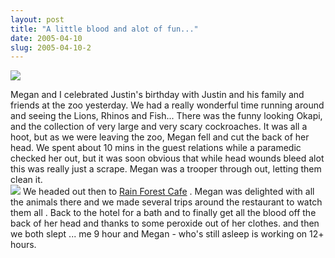 ```yaml
---
layout: post
title: "A little blood and alot of fun..."
date: 2005-04-10
slug: 2005-04-10-2
---
```


 ![](/visible-light/images/assets/IMG_2908.jpg) 

Megan and I celebrated Justin&apos;s birthday with Justin and his family and friends at the zoo yesterday. We had a really wonderful time running around and seeing the Lions, Rhinos and Fish... There was the funny looking Okapi, and the collection of very large and very scary cockroaches.  It was all a hoot, but as we were leaving the zoo, Megan fell and cut the back of her head.  We spent about 10 mins in the guest relations while a paramedic checked her out, but it was soon obvious that while head wounds bleed alot this was really just a scrape.  Megan was a trooper through out, letting them clean it.  
 ![](/visible-light/images/assets/IMG_2934.jpg) 
We headed out then  to  [Rain Forest Cafe](http://www.rainforestcafe.com/) .  Megan was delighted with all the animals there and we made several trips around the restaurant to watch them all  .  Back to the hotel for a bath and to finally get all the blood off the back of her head and thanks to some peroxide out of her clothes.  and then we both slept ... me 9 hour and Megan - who&apos;s still asleep is working on 12+ hours.

